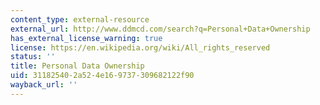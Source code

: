```yaml
---
content_type: external-resource
external_url: http://www.ddmcd.com/search?q=Personal+Data+Ownership
has_external_license_warning: true
license: https://en.wikipedia.org/wiki/All_rights_reserved
status: ''
title: Personal Data Ownership
uid: 31182540-2a52-4e16-9737-309682122f90
wayback_url: ''
---
```

